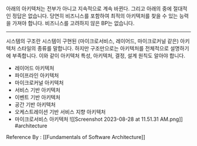 
아래의 아키텍처는 전부가 아니고 지속적으로 계속 바뀐다. 그리고 아래의 중에 절대적인 정답은 없습니다. 당연히 비즈니스를 포함하여 최적의 아키텍처를 찾을 수 있는 능력을 가져야 합니다. 비즈니스를 고려하지 않은 BP는 없습니다.

------

시스템의 구조란 시스템이 구현된 (마이크로서비스, 레이어드, 마이크로커널 같은) 아키텍처 스타일의 종류를 말합니다. 하지만 구조만으로는 아키텍처를 전체적으로 설명하기에 부족합니다. 이와 같이 아키텍처 특성, 아키텍처, 결정, 설계 원칙도 알아야 합니다.

- 레이어드 아키텍처
- 파이프라인 아키텍처
- 마이크로커널 아키텍처
- 서비스 기반 아키텍처
- 이벤트 기반 아키텍처
- 공간 기반 아키텍처
- 오케스트레이션 기반 서비스 지향 아키텍처
- 마이크로서비스 아키텍처
 ![[Screenshot 2023-08-28 at 11.51.31 AM.png]]
#architecture 

Reference By : [[Fundamentals of Software Architecture]]